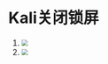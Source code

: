 # 

# Kali关闭锁屏

1. <img src="https://pic.imgdb.cn/item/64bfaf381ddac507cc2cc65c.jpg" style="zoom:67%;" />
2. <img src="https://pic.imgdb.cn/item/64bfaf8a1ddac507cc2d8ab5.jpg" style="zoom:67%;" />
